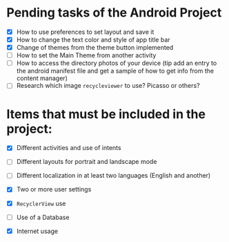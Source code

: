 # Pending tasks of the Android Project
- [x] How to use preferences to set layout and save it
- [x] How to change the text color and style of app title bar
- [x] Change of themes from the theme button implemented
- [ ] How to set the Main Theme from another activity
- [ ] How to access the directory photos of your device (tip add an entry to the android manifest file and get a sample of how to get info from the content manager) 
- [ ] Research which image `recycleviewer` to use? Picasso or others?

# Items that must be included in the project:
- [x] Different activities and use of intents
- [ ] Different layouts for portrait and landscape mode
- [ ] Different localization in at least two languages (English and another)
- [x] Two or more user settings
- [x] `RecyclerView` use
- [ ] Use of a Database
- [x] Internet usage


